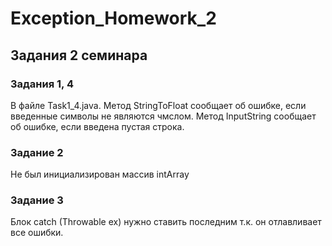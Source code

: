 # Exception_Homework_2
## Задания 2 семинара

### Задания 1, 4
  В файле Task1_4.java. 
  Метод StringToFloat сообщает об ошибке, если введенные символы не являются чмслом.
  Метод InputString сообщает об ошибке, если введена пустая строка.

### Задание 2
   Не был инициализирован массив intArray

### Задание 3
   Блок catch (Throwable ex) нужно ставить последним т.к. он отлавливает все ошибки.
